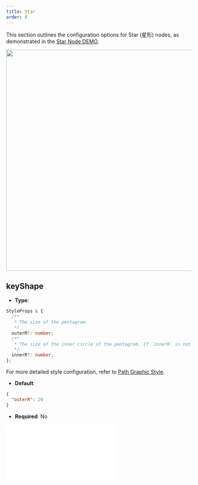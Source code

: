 ```yaml
---
title: Star
order: 8
---
```


This section outlines the configuration options for Star (星形) nodes, as demonstrated in the [Star Node DEMO](/en/examples/item/defaultNodes/#star).

<img src="https://mdn.alipayobjects.com/huamei_qa8qxu/afts/img/A*YSVjSLyYNwIAAAAAAAAAAAAADmJ7AQ/original" width=600 />

## keyShape

- **Type**:

```typescript
StyleProps & {
  /**
   * The size of the pentagram.
   */
  outerR?: number;
  /**
   * The size of the inner circle of the pentagram. If `innerR` is not set, it is automatically calculated based on `outerR * 3 / 8`.
   */
  innerR?: number;
};
```

For more detailed style configuration, refer to [Path Graphic Style](../shape/PathStyleProps.en.md).

- **Default**:

```json
{
  "outerR": 20
}
```

- **Required**: No

<embed src="../../../common/NodeShapeStyles.en.md"></embed>
